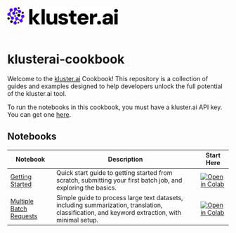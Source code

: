 <img src="images\logo.png" width="50%" style="margin-bottom: 20px;"/>

# klusterai-cookbook
Welcome to the <a href="https://kluster.ai/" target="_blank">kluster.ai</a> Cookbook! This repository is a collection of guides and examples designed to help developers unlock the full potential of the kluster.ai tool.

To run the notebooks in this cookbook, you must have a kluster.ai API key. You can get one <a href="https://platform.kluster.ai/apikeys" target="_blank">here</a>.

## Notebooks

| Notebook      | Description         | Start Here                                           |
|--------------------|---------------------|------------------------------------------------|
| [Getting Started](examples/getting-started.ipynb)      | Quick start guide to getting started from scratch, submitting your first batch job, and exploring the basics. | <a href="https://colab.research.google.com/github/kluster-ai/klusterai-cookbook/blob/main/examples/getting-started.ipynb"><img src="https://colab.research.google.com/assets/colab-badge.svg" alt="Open in Colab" width="150"/></a>|
| [Multiple Batch Requests](examples/multiple-tasks-batch-api.ipynb) | Simple guide to process large text datasets, including summarization, translation, classification, and keyword extraction, with minimal setup.      | <a href="https://colab.research.google.com/github/kluster-ai/klusterai-cookbook/blob/main/examples/multiple-tasks-batch-api.ipynb"><img src="https://colab.research.google.com/assets/colab-badge.svg" alt="Open in Colab" width="150"/></a> |
